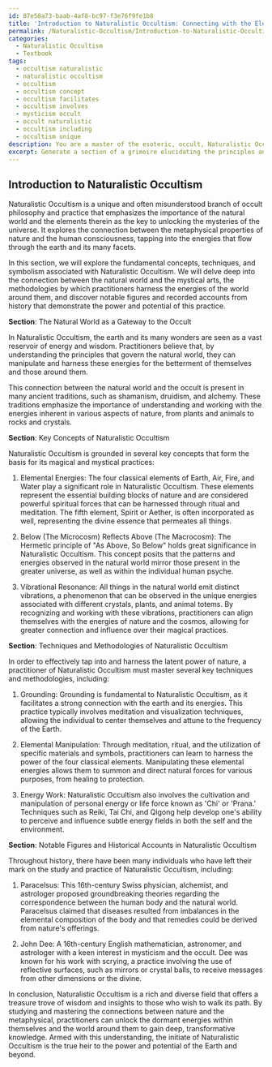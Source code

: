 ```yaml
---
id: 87e58a73-baab-4af8-bc97-f3e76f9fe1b8
title: 'Introduction to Naturalistic Occultism: Connecting with the Elemental Forces'
permalink: /Naturalistic-Occultism/Introduction-to-Naturalistic-Occultism-Connecting-with-the-Elemental-Forces/
categories:
  - Naturalistic Occultism
  - Textbook
tags:
  - occultism naturalistic
  - naturalistic occultism
  - occultism
  - occultism concept
  - occultism facilitates
  - occultism involves
  - mysticism occult
  - occult naturalistic
  - occultism including
  - occultism unique
description: You are a master of the esoteric, occult, Naturalistic Occultism and education, you have written many textbooks on the subject in ways that provide students with rich and deep understanding of the subject. You are being asked to write textbook-like sections on a topic and you do it with full context, explainability, and reliability in accuracy to the true facts of the topic at hand, in a textbook style that a student would easily be able to learn from, in a rich, engaging, and contextual way. Always include relevant context (such as formulas and history), related concepts, and in a way that someone can gain deep insights from.
excerpt: Generate a section of a grimoire elucidating the principles and practices of Naturalistic Occultism, focusing on key concepts, techniques, and associated symbolism that an initiate should learn to gain deep insights and understanding. Please discuss the connection between the natural world and occult practices, methodologies for harnessing natural energies, and some notable practitioners or historical accounts in the realm of Naturalistic Occultism.
---
```


## Introduction to Naturalistic Occultism

Naturalistic Occultism is a unique and often misunderstood branch of occult philosophy and practice that emphasizes the importance of the natural world and the elements therein as the key to unlocking the mysteries of the universe. It explores the connection between the metaphysical properties of nature and the human consciousness, tapping into the energies that flow through the earth and its many facets.

In this section, we will explore the fundamental concepts, techniques, and symbolism associated with Naturalistic Occultism. We will delve deep into the connection between the natural world and the mystical arts, the methodologies by which practitioners harness the energies of the world around them, and discover notable figures and recorded accounts from history that demonstrate the power and potential of this practice.

**Section**: The Natural World as a Gateway to the Occult

In Naturalistic Occultism, the earth and its many wonders are seen as a vast reservoir of energy and wisdom. Practitioners believe that, by understanding the principles that govern the natural world, they can manipulate and harness these energies for the betterment of themselves and those around them.

This connection between the natural world and the occult is present in many ancient traditions, such as shamanism, druidism, and alchemy. These traditions emphasize the importance of understanding and working with the energies inherent in various aspects of nature, from plants and animals to rocks and crystals.

**Section**: Key Concepts of Naturalistic Occultism

Naturalistic Occultism is grounded in several key concepts that form the basis for its magical and mystical practices:

1. Elemental Energies: The four classical elements of Earth, Air, Fire, and Water play a significant role in Naturalistic Occultism. These elements represent the essential building blocks of nature and are considered powerful spiritual forces that can be harnessed through ritual and meditation. The fifth element, Spirit or Aether, is often incorporated as well, representing the divine essence that permeates all things.

2. Below (The Microcosm) Reflects Above (The Macrocosm): The Hermetic principle of "As Above, So Below" holds great significance in Naturalistic Occultism. This concept posits that the patterns and energies observed in the natural world mirror those present in the greater universe, as well as within the individual human psyche.

3. Vibrational Resonance: All things in the natural world emit distinct vibrations, a phenomenon that can be observed in the unique energies associated with different crystals, plants, and animal totems. By recognizing and working with these vibrations, practitioners can align themselves with the energies of nature and the cosmos, allowing for greater connection and influence over their magical practices.

**Section**: Techniques and Methodologies of Naturalistic Occultism

In order to effectively tap into and harness the latent power of nature, a practitioner of Naturalistic Occultism must master several key techniques and methodologies, including:

1. Grounding: Grounding is fundamental to Naturalistic Occultism, as it facilitates a strong connection with the earth and its energies. This practice typically involves meditation and visualization techniques, allowing the individual to center themselves and attune to the frequency of the Earth.

2. Elemental Manipulation: Through meditation, ritual, and the utilization of specific materials and symbols, practitioners can learn to harness the power of the four classical elements. Manipulating these elemental energies allows them to summon and direct natural forces for various purposes, from healing to protection.

3. Energy Work: Naturalistic Occultism also involves the cultivation and manipulation of personal energy or life force known as 'Chi' or 'Prana.' Techniques such as Reiki, Tai Chi, and Qigong help develop one's ability to perceive and influence subtle energy fields in both the self and the environment.

**Section**: Notable Figures and Historical Accounts in Naturalistic Occultism

Throughout history, there have been many individuals who have left their mark on the study and practice of Naturalistic Occultism, including:

1. Paracelsus: This 16th-century Swiss physician, alchemist, and astrologer proposed groundbreaking theories regarding the correspondence between the human body and the natural world. Paracelsus claimed that diseases resulted from imbalances in the elemental composition of the body and that remedies could be derived from nature's offerings.

2. John Dee: A 16th-century English mathematician, astronomer, and astrologer with a keen interest in mysticism and the occult. Dee was known for his work with scrying, a practice involving the use of reflective surfaces, such as mirrors or crystal balls, to receive messages from other dimensions or the divine.

In conclusion, Naturalistic Occultism is a rich and diverse field that offers a treasure trove of wisdom and insights to those who wish to walk its path. By studying and mastering the connections between nature and the metaphysical, practitioners can unlock the dormant energies within themselves and the world around them to gain deep, transformative knowledge. Armed with this understanding, the initiate of Naturalistic Occultism is the true heir to the power and potential of the Earth and beyond.
